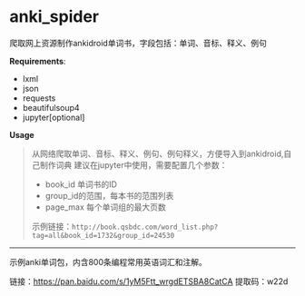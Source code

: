 # anki_spider
爬取网上资源制作ankidroid单词书，字段包括：单词、音标、释义、例句

**Requirements**:

- lxml
- json
- requests
- beautifulsoup4
- jupyter[optional]

**Usage**
> 从网络爬取单词、音标、释义、例句、例句释义，方便导入到ankidroid,自己制作词典
> 建议在jupyter中使用，需要配置几个参数：
>
> - book_id    单词书的ID
> - group_id的范围，每本书的范围列表
> - page_max   每个单词组的最大页数
>
> 示例链接：```http://book.qsbdc.com/word_list.php?tag=all&book_id=1732&group_id=24530```



------------------

示例anki单词包，内含800条编程常用英语词汇和注解。

链接：https://pan.baidu.com/s/1yM5Ftt_wrgdETSBA8CatCA 
提取码：w22d 